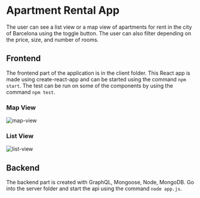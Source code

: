 # Apartment Rental App

The user can see a list view or a map view of apartments for rent in the city of Barcelona using the toggle button. The user can also filter depending on the price, size, and number of rooms. 

## Frontend

The frontend part of the application is in the client folder. This React app is made using create-react-app and can be started using the command `npm start`. The test can be run on some of the components by using the command `npm test`.

### Map View

![map-view](https://user-images.githubusercontent.com/44602686/72021317-0468f480-326e-11ea-80f8-f8c9e53a2361.png)

### List View


![list-view](https://user-images.githubusercontent.com/44602686/72021435-45f99f80-326e-11ea-9dcf-dfc09e64c583.png)

## Backend

The backend part is created with GraphQL, Mongoose, Node, MongoDB. Go into the server folder and start the api using the command `node app.js`.